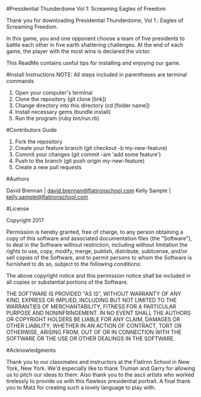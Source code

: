 #Presidential Thunderdome Vol 1: Screaming Eagles of Freedom

Thank you for downloading Presidential Thunderdome, Vol 1.: Eagles of Screaming Freedom.

In this game, you and one opponent choose a team of five presidents to battle each other in five earth shattering challenges. At the end of each game, the player with the most wins is declared the victor.

This ReadMe contains useful tips for installing and enjoying our game.

#Install Instructions
NOTE: All steps included in parentheses are terminal commands

1. Open your computer's terminal
2. Clone the repository (git clone [link])
3. Change directory into this directory (cd [folder name])
4. Install necessary gems (bundle install)
5. Run the program (ruby bin/run.rb)


#Contributors Guide
1. Fork the repository
2. Create your feature branch (git checkout -b my-new-feature)
3. Commit your changes (git commit -am 'add some feature')
4. Push to the branch (git push origin my-new-feature)
5. Create a new pull requests

#Authors

David Brennan   |   david.brennan@flatironschool.com
Kelly Sample    |   kelly.sample@flatironschool.com

#License

Copyright 2017

Permission is hereby granted, free of charge, to any person obtaining a copy of this software and associated documentation files (the "Software"), to deal in the Software without restriction, including without limitation the rights to use, copy, modify, merge, publish, distribute, sublicense, and/or sell copies of the Software, and to permit persons to whom the Software is furnished to do so, subject to the following conditions:

The above copyright notice and this permission notice shall be included in all copies or substantial portions of the Software.

THE SOFTWARE IS PROVIDED "AS IS", WITHOUT WARRANTY OF ANY KIND, EXPRESS OR IMPLIED, INCLUDING BUT NOT LIMITED TO THE WARRANTIES OF MERCHANTABILITY, FITNESS FOR A PARTICULAR PURPOSE AND NONINFRINGEMENT. IN NO EVENT SHALL THE AUTHORS OR COPYRIGHT HOLDERS BE LIABLE FOR ANY CLAIM, DAMAGES OR OTHER LIABILITY, WHETHER IN AN ACTION OF CONTRACT, TORT OR OTHERWISE, ARISING FROM, OUT OF OR IN CONNECTION WITH THE SOFTWARE OR THE USE OR OTHER DEALINGS IN THE SOFTWARE.

#Acknowledgments

Thank you to our classmates and instructors at the Flatiron School in New York, New York. We'd especially like to thank Truman and Garry for allowing us to pitch our ideas to them. Also thank you to the ascii artists who worked tirelessly to provide us with this flawless presidential portrait. A final thank you to Matz for creating such a lovely language to play with.

